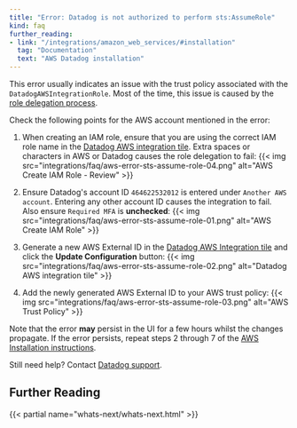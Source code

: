 ```yaml
---
title: "Error: Datadog is not authorized to perform sts:AssumeRole"
kind: faq
further_reading:
- link: "/integrations/amazon_web_services/#installation"
  tag: "Documentation"
  text: "AWS Datadog installation"
---
```


This error usually indicates an issue with the trust policy associated with the `DatadogAWSIntegrationRole`. Most of the time, this issue is caused by the [role delegation process][1].

Check the following points for the AWS account mentioned in the error:

1. When creating an IAM role, ensure that you are using the correct IAM role name in the [Datadog AWS integration tile][2]. Extra spaces or characters in AWS or Datadog causes the role delegation to fail:
    {{< img src="integrations/faq/aws-error-sts-assume-role-04.png" alt="AWS Create IAM Role - Review" >}}

2. Ensure Datadog's account ID `464622532012` is entered under `Another AWS account`. Entering any other account ID causes the integration to fail. Also ensure `Required MFA` is **unchecked**:
    {{< img src="integrations/faq/aws-error-sts-assume-role-01.png" alt="AWS Create IAM Role" >}}

3. Generate a new AWS External ID in the [Datadog AWS Integration tile][2] and click the **Update Configuration** button:
  {{< img src="integrations/faq/aws-error-sts-assume-role-02.png" alt="Datadog AWS integration tile" >}}

4. Add the newly generated AWS External ID to your AWS trust policy:
  {{< img src="integrations/faq/aws-error-sts-assume-role-03.png" alt="AWS Trust Policy" >}}

Note that the error **may** persist in the UI for a few hours whilst the changes propagate.
If the error persists, repeat steps 2 through 7 of the [AWS Installation instructions][1].

Still need help? Contact [Datadog support][3].

## Further Reading

{{< partial name="whats-next/whats-next.html" >}}

[1]: /integrations/amazon_web_services/#installation
[2]: https://app.datadoghq.com/account/settings#integrations/amazon_web_services
[3]: /help
